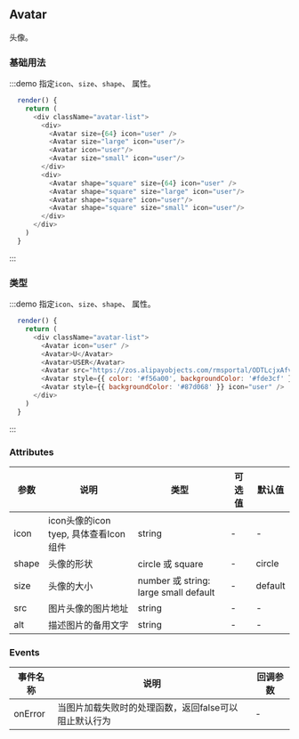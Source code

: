 ## Avatar 
头像。

### 基础用法

:::demo 指定`icon`、`size`、`shape`、 属性。

```js
  render() {
    return (
      <div className="avatar-list">
        <div>
          <Avatar size={64} icon="user" />
          <Avatar size="large" icon="user"/>
          <Avatar icon="user"/>
          <Avatar size="small" icon="user"/>
        </div>
        <div>
          <Avatar shape="square" size={64} icon="user" />
          <Avatar shape="square" size="large" icon="user"/>
          <Avatar shape="square" icon="user"/>
          <Avatar shape="square" size="small" icon="user"/>
        </div>
      </div>
    )
  }
```
:::

### 类型

:::demo 指定`icon`、`size`、`shape`、 属性。

```js
  render() {
    return (
      <div className="avatar-list">
        <Avatar icon="user" />
        <Avatar>U</Avatar>
        <Avatar>USER</Avatar>
        <Avatar src="https://zos.alipayobjects.com/rmsportal/ODTLcjxAfvqbxHnVXCYX.png" alt="my avatar" onError={()=>console.log('load error')}/>
        <Avatar style={{ color: '#f56a00', backgroundColor: '#fde3cf' }}>U</Avatar>
        <Avatar style={{ backgroundColor: '#87d068' }} icon="user" />
      </div>
    )
  }
```
:::

### Attributes
| 参数                | 说明                                   | 类型                                   | 可选值          | 默认值     | 
|------------------  |-------------------------------------   |----------------------------------     |-------------   |---------  |
| icon               |  icon头像的icon tyep, 具体查看Icon组件    | string                                |    -           |    -      |
| shape              |  头像的形状                              | circle 或 square                       |   -            | circle    |
| size               |  头像的大小                              | number 或 string: large small default  |    -           | default   |
| src                |  图片头像的图片地址                       | string                                 |    -           |    -     |
| alt                |  描述图片的备用文字                       | string                                 |   -            |   -      |


### Events
| 事件名称 | 说明 | 回调参数 |
|---------- |-------- |---------- |
| onError | 当图片加载失败时的处理函数，返回false可以阻止默认行为 |  - |

